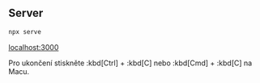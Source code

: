 ## Server

```sh
npx serve
```

[localhost:3000](http://localhost:3000)

Pro ukončení stiskněte :kbd[Ctrl] + :kbd[C] nebo :kbd[Cmd] + :kbd[C] na Macu.
